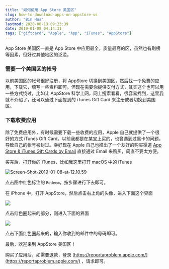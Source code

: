 ```yaml
---
title: "如何使用 App Store 美国区"
slug: how-to-download-apps-on-appstore-us
author: "Bin Hua"
lastmod: 2020-08-13 09:23:39
date: 2019-01-08 04:14:31
tags: ["giftcard", "Apple", "App", "iTunes", "AppStore"]
---
```


App Store 美国区一直是 App Store 中应用最全，质量最高的区，虽然也有刷榜等因素，但好过其他地区的泛滥。

### 需要一个美国区的帐号

以前美国区的帐号很好注册，将 AppStore 切换到美国区，然后找一个免费的应用，下载它，填写一些资料即可。但现在需要你提供支付方式，其实这个也可以用一些方式绕过，比如让 AppStore 科学上网，网上搜索看看，很容易找到，这里我就不介绍了，还可以通过下面提到的 iTunes Gift Card 来注册或者切换到美国区。

### 下载收费应用

除了免费应用外，有时候需要下载一些收费的应用，Apple 自己就提供了一个很好的方式 iTunes Gift Card。以前我都是在某宝上买的，也曾遇到过黑卡的问题，导致自己的帐号被封过。幸好现在 Apple 自己也推出了一个友好的购买渠道 [App Store & iTunes Gift Cards by Email](https://www.apple.com/shop/gift-cards/itunes-electronic) 直接通过 Email 来购买，简直不要太方便。

买完后，打开你的 iTunes，比如我这里打开 macOS 中的 iTunes

![Screen-Shot-2019-01-08-at-12.10.59](/imgs/appstore_us_01.png)

点击图中红色标注的 `Redeem`，按步骤进行下去即可。

在 iPhone 中，打开 AppStore，然后点击右上角的头像，进入下面这个界面

![](/imgs/appstore_us_02.png)

点击红色圈起来的部分，则进入下面的界面

![](/imgs/appstore_us_03.png)

点击下面红色圈起来的，输入你收到的邮件中的号码即可。

最后，欢迎来到 AppStore 美国区！

购买了应用后，如需要退款，登录 [https://reportaproblem.apple.com/](https://reportaproblem.apple.com/) ，请求即可。
